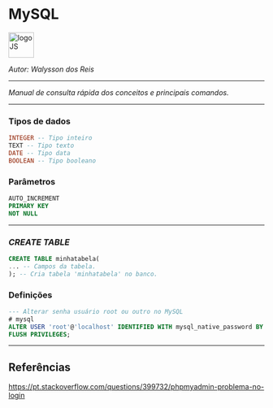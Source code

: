 # **MySQL**
<div>
<img src="https://seeklogo.com/images/A/azure-sql-database-logo-D7A32C9CD9-seeklogo.com.png" alt="logoJS" width="50px"/> 
</div>

*Autor: Walysson dos Reis*

----------------------------------------------
*Manual de consulta rápida dos conceitos e principais comandos.*  

---------------------
### Tipos de dados
~~~SQL
INTEGER -- Tipo inteiro
TEXT -- Tipo texto
DATE -- Tipo data
BOOLEAN -- Tipo booleano
~~~
### Parâmetros
~~~SQL
AUTO_INCREMENT
PRIMARY KEY
NOT NULL
~~~
---------------------
### *CREATE TABLE*
~~~SQL
CREATE TABLE minhatabela(
... -- Campos da tabela.
); -- Cria tabela 'minhatabela' no banco. 
~~~
### Definições
~~~SQL
--- Alterar senha usuário root ou outro no MySQL
# mysql
ALTER USER 'root'@'localhost' IDENTIFIED WITH mysql_native_password BY 'digitesuasenha';
FLUSH PRIVILEGES;
~~~
--------
## Referências  
https://pt.stackoverflow.com/questions/399732/phpmyadmin-problema-no-login  

